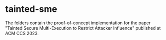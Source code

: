 # tainted-sme

The folders contain the proof-of-concept implementation for the paper "Tainted Secure Multi-Execution to Restrict Attacker Influence" published at ACM CCS 2023. 

